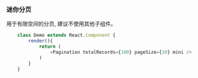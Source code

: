 ### 迷你分页
用于有限空间的分页, 建议不使用其他子组件。
```javascript
    class Demo extends React.Component {
        render(){
            return (
                <Pagination totalRecords={100} pageSize={10} mini />
            )
        }
    }
```
